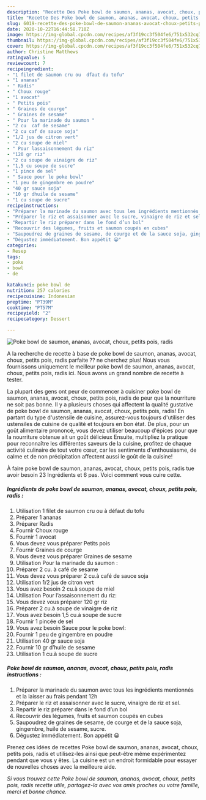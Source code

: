 ```yaml
---
description: "Recette Des Poke bowl de saumon, ananas, avocat, choux, petits pois, radis"
title: "Recette Des Poke bowl de saumon, ananas, avocat, choux, petits pois, radis"
slug: 6019-recette-des-poke-bowl-de-saumon-ananas-avocat-choux-petits-pois-radis
date: 2020-10-22T16:44:58.710Z
image: https://img-global.cpcdn.com/recipes/af3f19cc3f504fe6/751x532cq70/poke-bowl-de-saumon-ananas-avocat-choux-petits-pois-radis-photo-principale-de-la-recette.jpg
thumbnail: https://img-global.cpcdn.com/recipes/af3f19cc3f504fe6/751x532cq70/poke-bowl-de-saumon-ananas-avocat-choux-petits-pois-radis-photo-principale-de-la-recette.jpg
cover: https://img-global.cpcdn.com/recipes/af3f19cc3f504fe6/751x532cq70/poke-bowl-de-saumon-ananas-avocat-choux-petits-pois-radis-photo-principale-de-la-recette.jpg
author: Christine Matthews
ratingvalue: 5
reviewcount: 7
recipeingredient:
- "1 filet de saumon cru ou  dfaut du tofu"
- "1 ananas"
- " Radis"
- " Choux rouge"
- "1 avocat"
- " Petits pois"
- " Graines de courge"
- " Graines de sesame"
- " Pour la marinade du saumon "
- "2 cu  caf de sesame"
- "2 cu caf de sauce soja"
- "1/2 jus de citron vert"
- "2 cu soupe de miel"
- " Pour lassaisonnement du riz"
- "120 gr riz"
- "2 cu soupe de vinaigre de riz"
- "1,5 cu soupe de sucre"
- "1 pince de sel"
- " Sauce pour le poke bowl"
- "1 peu de gingembre en poudre"
- "40 gr sauce soja"
- "10 gr dhuile de sesame"
- "1 cu soupe de sucre"
recipeinstructions:
- "Préparer la marinade du saumon avec tous les ingrédients mentionnés et la laisser au frais pendant 12h"
- "Préparer le riz et assaisonner avec le sucre, vinaigre de riz et sel."
- "Repartir le riz préparer dans le fond d’un bol"
- "Recouvrir des légumes, fruits et saumon coupés en cubes"
- "Saupoudrez de graines de sesame, de courge et de la sauce soja, gingembre, huile de sesame, sucre."
- "Dégustez immédiatement. Bon appétit 😀"
categories:
- Resep
tags:
- poke
- bowl
- de

katakunci: poke bowl de 
nutrition: 257 calories
recipecuisine: Indonesian
preptime: "PT39M"
cooktime: "PT57M"
recipeyield: "2"
recipecategory: Dessert

---
```



![Poke bowl de saumon, ananas, avocat, choux, petits pois, radis](https://img-global.cpcdn.com/recipes/af3f19cc3f504fe6/751x532cq70/poke-bowl-de-saumon-ananas-avocat-choux-petits-pois-radis-photo-principale-de-la-recette.jpg)

A la recherche de recette à base de poke bowl de saumon, ananas, avocat, choux, petits pois, radis parfaite ?? ne cherchez plus! Nous vous fournissons uniquement le meilleur poke bowl de saumon, ananas, avocat, choux, petits pois, radis ici. Nous avons un grand nombre de recette à tester.

La plupart des gens ont peur de commencer à cuisiner poke bowl de saumon, ananas, avocat, choux, petits pois, radis de peur que la nourriture ne soit pas bonne. Il y a plusieurs choses qui affectent la qualité gustative de poke bowl de saumon, ananas, avocat, choux, petits pois, radis! En partant du type d'ustensile de cuisine, assurez-vous toujours d'utiliser des ustensiles de cuisine de qualité et toujours en bon état. De plus, pour un goût alimentaire prononcé, vous devez utiliser beaucoup d'épices pour que la nourriture obtenue ait un goût délicieux Ensuite, multipliez la pratique pour reconnaître les différentes saveurs de la cuisine, profitez de chaque activité culinaire de tout votre cœur, car les sentiments d'enthousiasme, de calme et de non précipitation affectent aussi le goût de la cuisine!

<!--inarticleads1-->

À faire poke bowl de saumon, ananas, avocat, choux, petits pois, radis tue avoir besoin 23 Ingrédients et 6 pas. Voici comment vous cuire cette.

##### Ingrédients de poke bowl de saumon, ananas, avocat, choux, petits pois, radis :

1. Utilisation 1 filet de saumon cru ou à défaut du tofu
1. Préparer 1 ananas
1. Préparer  Radis
1. Fournir  Choux rouge
1. Fournir 1 avocat
1. Vous devez vous préparer  Petits pois
1. Fournir  Graines de courge
1. Vous devez vous préparer  Graines de sesame
1. Utilisation  Pour la marinade du saumon :
1. Préparer 2 cu. à café de sesame
1. Vous devez vous préparer 2 cu.à café de sauce soja
1. Utilisation 1/2 jus de citron vert
1. Vous avez besoin 2 cu.à soupe de miel
1. Utilisation  Pour l’assaisonnement du riz:
1. Vous devez vous préparer 120 gr riz
1. Préparer 2 cu.à soupe de vinaigre de riz
1. Vous avez besoin 1,5 cu.à soupe de sucre
1. Fournir 1 pincée de sel
1. Vous avez besoin  Sauce pour le poke bowl:
1. Fournir 1 peu de gingembre en poudre
1. Utilisation 40 gr sauce soja
1. Fournir 10 gr d’huile de sesame
1. Utilisation 1 cu.à soupe de sucre




<!--inarticleads2-->

##### Poke bowl de saumon, ananas, avocat, choux, petits pois, radis instructions :

1. Préparer la marinade du saumon avec tous les ingrédients mentionnés et la laisser au frais pendant 12h
1. Préparer le riz et assaisonner avec le sucre, vinaigre de riz et sel.
1. Repartir le riz préparer dans le fond d’un bol
1. Recouvrir des légumes, fruits et saumon coupés en cubes
1. Saupoudrez de graines de sesame, de courge et de la sauce soja, gingembre, huile de sesame, sucre.
1. Dégustez immédiatement. Bon appétit 😀




<!--inarticleads1-->

<p>
Prenez ces idées de recettes Poke bowl de saumon, ananas, avocat, choux, petits pois, radis et utilisez-les ainsi que peut-être même expérimentez pendant que vous y êtes. La cuisine est un endroit formidable pour essayer de nouvelles choses avec la meilleure aide.
</p>

<p>
<i>Si vous trouvez cette Poke bowl de saumon, ananas, avocat, choux, petits pois, radis recette utile, partagez-la avec vos amis proches ou votre famille, merci et bonne chance.</i>
</p>
